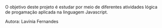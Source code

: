 O objetivo deste projeto é estudar por meio de diferentes atividades lógica de progamação
aplicada na linguagem Javascript.

Autora: Lavínia Fernandes
